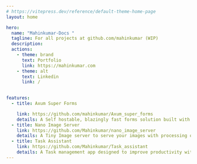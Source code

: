 ```yaml
---
# https://vitepress.dev/reference/default-theme-home-page
layout: home

hero:
  name: "Mahinkumar-Docs "
  tagline: For all projects at github.com/mahinkumar (WIP)
  description: 
  actions:
    - theme: brand
      text: Portfolio
      link: https://mahinkumar.com
    - theme: alt
      text: Linkedin
      link: /
      

features:
  - title: Axum Super Forms

    link: https://github.com/mahinkumar/Axum_super_forms
    details: A Self hostable, blazingly fast forms solution built with Rust with a focus on simplicity and reliablity. 
  - title: Nano Image Server
    link: https://github.com/Mahinkumar/nano_image_server
    details: A Tiny Image server to serve your images with processing on the fly. Supports GPU acceleration. 
  - title: Task Assistant
    link: https://github.com/Mahinkumar/Task_assistant
    details: A Task management app designed to improve productivity with automated Scheduling, Organization and Notes.
---
```


